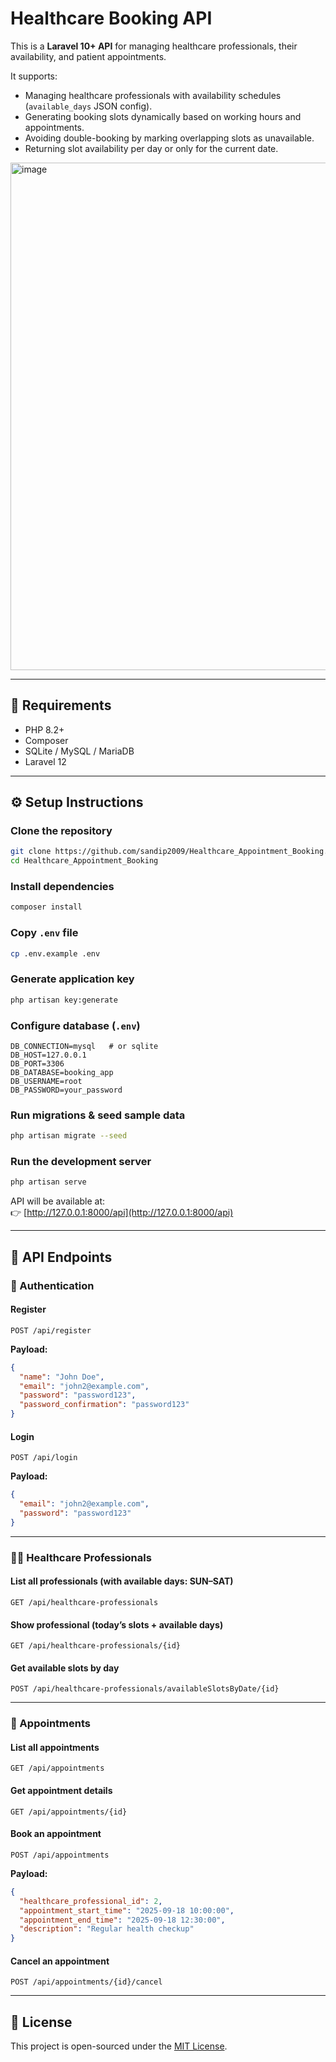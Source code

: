 # Healthcare Booking API

This is a **Laravel 10+ API** for managing healthcare professionals, their availability, and patient appointments.  

It supports:

- Managing healthcare professionals with availability schedules (`available_days` JSON config).
- Generating booking slots dynamically based on working hours and appointments.
- Avoiding double-booking by marking overlapping slots as unavailable.
- Returning slot availability per day or only for the current date.

<img width="1573" height="812" alt="image" src="https://github.com/user-attachments/assets/268e3d72-865a-4505-85aa-c34ca25f57f5" />


---

## 🚀 Requirements

- PHP 8.2+
- Composer
- SQLite / MySQL / MariaDB
- Laravel 12

---

## ⚙️ Setup Instructions

### Clone the repository
```bash
git clone https://github.com/sandip2009/Healthcare_Appointment_Booking.git
cd Healthcare_Appointment_Booking
```

### Install dependencies
```bash
composer install
```

### Copy `.env` file
```bash
cp .env.example .env
```

### Generate application key
```bash
php artisan key:generate
```

### Configure database (`.env`)
```env
DB_CONNECTION=mysql   # or sqlite
DB_HOST=127.0.0.1
DB_PORT=3306
DB_DATABASE=booking_app
DB_USERNAME=root
DB_PASSWORD=your_password
```

### Run migrations & seed sample data
```bash
php artisan migrate --seed
```

### Run the development server
```bash
php artisan serve
```

API will be available at:  
👉 [http://127.0.0.1:8000/api](http://127.0.0.1:8000/api)

---

## 📖 API Endpoints

### 🔐 Authentication
#### Register
```http
POST /api/register
```
**Payload:**
```json
{
  "name": "John Doe",
  "email": "john2@example.com",
  "password": "password123",
  "password_confirmation": "password123"
}
```

#### Login
```http
POST /api/login
```
**Payload:**
```json
{
  "email": "john2@example.com",
  "password": "password123"
}
```

---

### 👨‍⚕️ Healthcare Professionals

#### List all professionals (with available days: SUN–SAT)
```http
GET /api/healthcare-professionals
```

#### Show professional (today’s slots + available days)
```http
GET /api/healthcare-professionals/{id}
```

#### Get available slots by day
```http
POST /api/healthcare-professionals/availableSlotsByDate/{id}
```

---

### 📅 Appointments

#### List all appointments
```http
GET /api/appointments
```

#### Get appointment details
```http
GET /api/appointments/{id}
```

#### Book an appointment
```http
POST /api/appointments
```
**Payload:**
```json
{
  "healthcare_professional_id": 2,
  "appointment_start_time": "2025-09-18 10:00:00",
  "appointment_end_time": "2025-09-18 12:30:00",
  "description": "Regular health checkup"
}
```

#### Cancel an appointment
```http
POST /api/appointments/{id}/cancel
```

---

## 📜 License
This project is open-sourced under the [MIT License](https://opensource.org/licenses/MIT).
